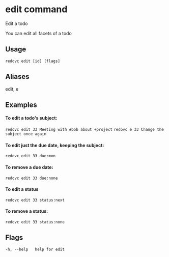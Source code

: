 # edit command
Edit a todo

You can edit all facets of a todo

## Usage
`redovc edit [id] [flags]`

## Aliases
  edit, e

## Examples
#### To edit a todo's subject:

`redovc edit 33 Meeting with #bob about +project`
`redovc e 33 Change the subject once again`

#### To edit just the due date, keeping the subject:

`redovc edit 33 due:mon`

#### To remove a due date:

`redovc edit 33 due:none`

#### To edit a status

`redovc edit 33 status:next`

#### To remove a status:

`redovc edit 33 status:none`

## Flags

`-h, --help   help for edit`